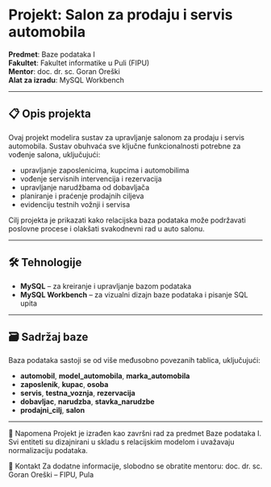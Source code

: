 # Projekt: Salon za prodaju i servis automobila

**Predmet**: Baze podataka I  
**Fakultet**: Fakultet informatike u Puli (FIPU)  
**Mentor**: doc. dr. sc. Goran Oreški  
**Alat za izradu**: MySQL Workbench

---

## 📋 Opis projekta

Ovaj projekt modelira sustav za upravljanje salonom za prodaju i servis automobila. Sustav obuhvaća sve ključne funkcionalnosti potrebne za vođenje salona, uključujući:

- upravljanje zaposlenicima, kupcima i automobilima
- vođenje servisnih intervencija i rezervacija
- upravljanje narudžbama od dobavljača
- planiranje i praćenje prodajnih ciljeva
- evidenciju testnih vožnji i servisa

Cilj projekta je prikazati kako relacijska baza podataka može podržavati poslovne procese i olakšati svakodnevni rad u auto salonu.

---

## 🛠 Tehnologije

- **MySQL** – za kreiranje i upravljanje bazom podataka
- **MySQL Workbench** – za vizualni dizajn baze podataka i pisanje SQL upita

---

## 🗃 Sadržaj baze

Baza podataka sastoji se od više međusobno povezanih tablica, uključujući:

- **automobil**, **model_automobila**, **marka_automobila**
- **zaposlenik**, **kupac**, **osoba**
- **servis**, **testna_voznja**, **rezervacija**
- **dobavljac**, **narudzba**, **stavka_narudzbe**
- **prodajni_cilj**, **salon**

---

📎 Napomena
Projekt je izrađen kao završni rad za predmet Baze podataka I. Svi entiteti su dizajnirani u skladu s relacijskim modelom i uvažavaju normalizaciju podataka.

📧 Kontakt
Za dodatne informacije, slobodno se obratite mentoru:
doc. dr. sc. Goran Oreški – FIPU, Pula
